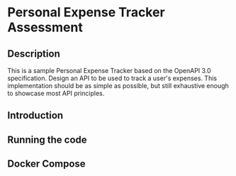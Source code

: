 # Personal Expense Tracker Assessment

## Description 
This is a sample Personal Expense Tracker based on the OpenAPI 3.0 specification. Design an API to be used to track a user's expenses. This implementation should be as simple as possible, but still exhaustive enough to showcase most API principles.

## Introduction

## Running the code 

## Docker Compose
